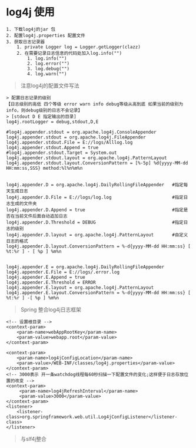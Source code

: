 # log4j 使用
	
	1. 下载log4j的jar 包
	2. 配置log4j.properties 配置文件
	3. 获取日志记录器
		1. private Logger log = Logger.getLogger(clazz)
		2. 在需要记录日志信息的代码处加入log.info("")
			1. log.info("")
			2. log.error("")
			3. log.debug("")
			4. log.warn("")


> 注意log4j的配置文件写法
	
	> 配置日志记录的级别  
	【日志级别的高低 四个等级 error warn info debug等级从高到底 如果当前的级别为info，则debug级别的日志不会记录】
	> [stdout D E 指定输出的目录]
	log4j.rootLogger = debug,stdout,D,E
	
	#log4j.appender.stdout = org.apache.log4j.ConsoleAppender
	log4j.appender.stdout = org.apache.log4j.FileAppender
	log4j.appender.stdout.File = E://logs/Alllog.log
	log4j.appender.stdout.Append = true
	#log4j.appender.stdout.Target = System.out
	log4j.appender.stdout.layout = org.apache.log4j.PatternLayout
	log4j.appender.stdout.layout.ConversionPattern = [%-5p] %d{yyyy-MM-dd HH:mm:ss,SSS} method:%l%n%m%n
	
	
	log4j.appender.D = org.apache.log4j.DailyRollingFileAppender   #指定每天生成日志
	log4j.appender.D.File = E://logs/log.log                       #指定日志生成的文件夹
	log4j.appender.D.Append = true                                 #指定是否在当前文件后面自动追加日志
	log4j.appender.D.Threshold = DEBUG                             #指定日志的级别
	log4j.appender.D.layout = org.apache.log4j.PatternLayout       #自定义日志的格式
	log4j.appender.D.layout.ConversionPattern = %-d{yyyy-MM-dd HH:mm:ss} [ %t:%r ] - [ %p ] %m%n
	
	
	log4j.appender.E = org.apache.log4j.DailyRollingFileAppender
	log4j.appender.E.File = E://logs/.error.log
	log4j.appender.E.Append = true
	log4j.appender.E.Threshold = ERROR
	log4j.appender.E.layout = org.apache.log4j.PatternLayout
	log4j.appender.E.layout.ConversionPattern = %-d{yyyy-MM-dd HH:mm:ss} [ %t:%r ] -[ %p ] %m%n



> Spring 整合log4j日志框架

	<!-- 设置根目录 -->  
    <context-param>    
        <param-name>webAppRootKey</param-name>    
        <param-value>webapp.root</param-value>    
    </context-param>    

    <context-param>  
        <param-name>log4jConfigLocation</param-name>  
        <param-value>/WEB-INF/classes/log4j.properties</param-value>  
    </context-param>  
    <!-- 3000表示 开一条watchdog线程每60秒扫描一下配置文件的变化;这样便于日志存放位置的改变 -->  
    <context-param>    
         <param-name>log4jRefreshInterval</param-name>    
         <param-value>3000</param-value>    
    </context-param>   
    <listener>  
        <listener-class>org.springframework.web.util.Log4jConfigListener</listener-class>  
    </listener>


> 与slf4j整合